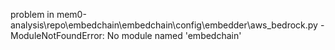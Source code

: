 problem in mem0-analysis\repo\embedchain\embedchain\config\embedder\aws_bedrock.py - ModuleNotFoundError: No module named 'embedchain'
